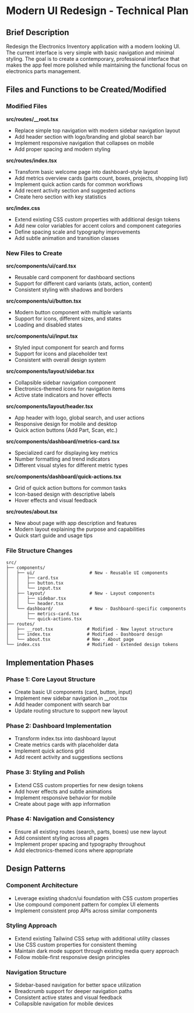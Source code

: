 # Modern UI Redesign - Technical Plan

## Brief Description

Redesign the Electronics Inventory application with a modern looking UI. The current interface is very simple with basic navigation and minimal styling. The goal is to create a contemporary, professional interface that makes the app feel more polished while maintaining the functional focus on electronics parts management.

## Files and Functions to be Created/Modified

### Modified Files

**src/routes/__root.tsx**
- Replace simple top navigation with modern sidebar navigation layout
- Add header section with logo/branding and global search bar
- Implement responsive navigation that collapses on mobile
- Add proper spacing and modern styling

**src/routes/index.tsx**  
- Transform basic welcome page into dashboard-style layout
- Add metrics overview cards (parts count, boxes, projects, shopping list)
- Implement quick action cards for common workflows
- Add recent activity section and suggested actions
- Create hero section with key statistics

**src/index.css**
- Extend existing CSS custom properties with additional design tokens
- Add new color variables for accent colors and component categories
- Define spacing scale and typography improvements
- Add subtle animation and transition classes

### New Files to Create

**src/components/ui/card.tsx**
- Reusable card component for dashboard sections
- Support for different card variants (stats, action, content)
- Consistent styling with shadows and borders

**src/components/ui/button.tsx**
- Modern button component with multiple variants
- Support for icons, different sizes, and states
- Loading and disabled states

**src/components/ui/input.tsx**
- Styled input component for search and forms
- Support for icons and placeholder text
- Consistent with overall design system

**src/components/layout/sidebar.tsx**
- Collapsible sidebar navigation component
- Electronics-themed icons for navigation items
- Active state indicators and hover effects

**src/components/layout/header.tsx**
- App header with logo, global search, and user actions
- Responsive design for mobile and desktop
- Quick action buttons (Add Part, Scan, etc.)

**src/components/dashboard/metrics-card.tsx**
- Specialized card for displaying key metrics
- Number formatting and trend indicators
- Different visual styles for different metric types

**src/components/dashboard/quick-actions.tsx**
- Grid of quick action buttons for common tasks
- Icon-based design with descriptive labels
- Hover effects and visual feedback

**src/routes/about.tsx**
- New about page with app description and features
- Modern layout explaining the purpose and capabilities
- Quick start guide and usage tips

### File Structure Changes

```
src/
├── components/
│   ├── ui/                     # New - Reusable UI components
│   │   ├── card.tsx
│   │   ├── button.tsx
│   │   └── input.tsx
│   ├── layout/                 # New - Layout components
│   │   ├── sidebar.tsx
│   │   └── header.tsx
│   └── dashboard/              # New - Dashboard-specific components
│       ├── metrics-card.tsx
│       └── quick-actions.tsx
├── routes/
│   ├── __root.tsx             # Modified - New layout structure
│   ├── index.tsx              # Modified - Dashboard design
│   └── about.tsx              # New - About page
└── index.css                  # Modified - Extended design tokens
```

## Implementation Phases

### Phase 1: Core Layout Structure
- Create basic UI components (card, button, input)
- Implement new sidebar navigation in __root.tsx
- Add header component with search bar
- Update routing structure to support new layout

### Phase 2: Dashboard Implementation  
- Transform index.tsx into dashboard layout
- Create metrics cards with placeholder data
- Implement quick actions grid
- Add recent activity and suggestions sections

### Phase 3: Styling and Polish
- Extend CSS custom properties for new design tokens
- Add hover effects and subtle animations
- Implement responsive behavior for mobile
- Create about page with app information

### Phase 4: Navigation and Consistency
- Ensure all existing routes (search, parts, boxes) use new layout
- Add consistent styling across all pages
- Implement proper spacing and typography throughout
- Add electronics-themed icons where appropriate

## Design Patterns

### Component Architecture
- Leverage existing shadcn/ui foundation with CSS custom properties
- Use compound component pattern for complex UI elements
- Implement consistent prop APIs across similar components

### Styling Approach  
- Extend existing Tailwind CSS setup with additional utility classes
- Use CSS custom properties for consistent theming
- Maintain dark mode support through existing media query approach
- Follow mobile-first responsive design principles

### Navigation Structure
- Sidebar-based navigation for better space utilization
- Breadcrumb support for deeper navigation paths
- Consistent active states and visual feedback
- Collapsible navigation for mobile devices